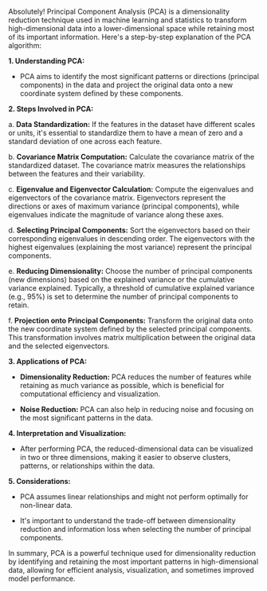 Absolutely! Principal Component Analysis (PCA) is a dimensionality reduction technique used in machine learning and statistics to transform high-dimensional data into a lower-dimensional space while retaining most of its important information. Here's a step-by-step explanation of the PCA algorithm:

**1. Understanding PCA:**

- PCA aims to identify the most significant patterns or directions (principal components) in the data and project the original data onto a new coordinate system defined by these components.

**2. Steps Involved in PCA:**

   a. **Data Standardization:** If the features in the dataset have different scales or units, it's essential to standardize them to have a mean of zero and a standard deviation of one across each feature.

   b. **Covariance Matrix Computation:** Calculate the covariance matrix of the standardized dataset. The covariance matrix measures the relationships between the features and their variability.

   c. **Eigenvalue and Eigenvector Calculation:** Compute the eigenvalues and eigenvectors of the covariance matrix. Eigenvectors represent the directions or axes of maximum variance (principal components), while eigenvalues indicate the magnitude of variance along these axes.

   d. **Selecting Principal Components:** Sort the eigenvectors based on their corresponding eigenvalues in descending order. The eigenvectors with the highest eigenvalues (explaining the most variance) represent the principal components.

   e. **Reducing Dimensionality:** Choose the number of principal components (new dimensions) based on the explained variance or the cumulative variance explained. Typically, a threshold of cumulative explained variance (e.g., 95%) is set to determine the number of principal components to retain.

   f. **Projection onto Principal Components:** Transform the original data onto the new coordinate system defined by the selected principal components. This transformation involves matrix multiplication between the original data and the selected eigenvectors.

**3. Applications of PCA:**

- **Dimensionality Reduction:** PCA reduces the number of features while retaining as much variance as possible, which is beneficial for computational efficiency and visualization.

- **Noise Reduction:** PCA can also help in reducing noise and focusing on the most significant patterns in the data.

**4. Interpretation and Visualization:**

- After performing PCA, the reduced-dimensional data can be visualized in two or three dimensions, making it easier to observe clusters, patterns, or relationships within the data.

**5. Considerations:**

- PCA assumes linear relationships and might not perform optimally for non-linear data.

- It's important to understand the trade-off between dimensionality reduction and information loss when selecting the number of principal components.

In summary, PCA is a powerful technique used for dimensionality reduction by identifying and retaining the most important patterns in high-dimensional data, allowing for efficient analysis, visualization, and sometimes improved model performance.